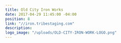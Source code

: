 ```yaml
---
title: Old City Iron Works
date: 2017-04-29 11:45:00 -04:00
position: 8
link: "//iron.tribestaging.com"
description: 
logo_image: "/uploads/OLD-CITY-IRON-WORK-LOGO.png"
---
```


